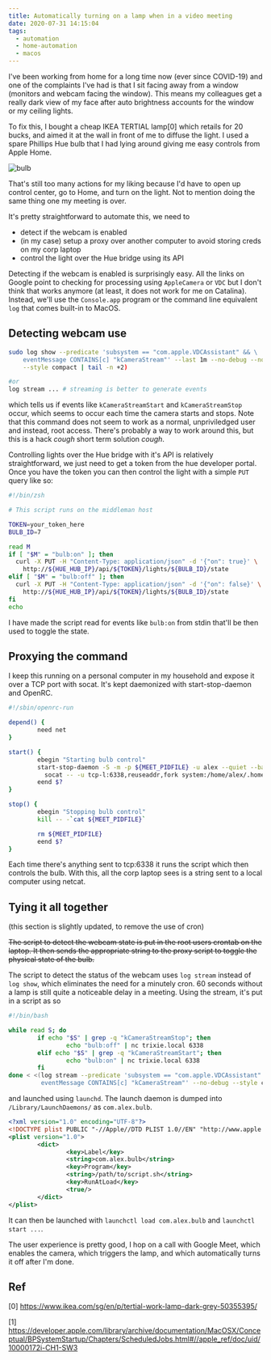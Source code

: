 ```yaml
---
title: Automatically turning on a lamp when in a video meeting
date: 2020-07-31 14:15:04
tags:
  - automation
  - home-automation
  - macos
---
```


I've been working from home for a long time now (ever since COVID-19) and one of
the complaints I've had is that I sit facing away from a window (monitors and
webcam facing the window). This means my colleagues get a really dark view of my
face after auto brightness accounts for the window or my ceiling lights.

To fix this, I bought a cheap IKEA TERTIAL lamp[0] which retails for 20 bucks,
and aimed it at the wall in front of me to diffuse the light. I used a spare
Phillips Hue bulb that I had lying around giving me easy controls from Apple
Home.

![bulb](https://i.imgur.com/3ka27KB.jpg)

That's still too many actions for my liking because I'd have to open up
control center, go to Home, and turn on the light. Not to mention doing the same
thing one my meeting is over.

It's pretty straightforward to automate this, we need to

* detect if the webcam is enabled
* (in my case) setup a proxy over another computer to avoid storing creds on my
  corp laptop
* control the light over the Hue bridge using its API

Detecting if the webcam is enabled is surprisingly easy. All the links on Google
point to checking for processing using `AppleCamera` or `VDC` but I don't think
that works anymore (at least, it does not work for me on Catalina). Instead,
we'll use the `Console.app` program or the command line equivalent `log` that
comes built-in to MacOS.

Detecting webcam use
--------------------

```sh
sudo log show --predicate 'subsystem == "com.apple.VDCAssistant" && \
    eventMessage CONTAINS[c] "kCameraStream"' --last 1m --no-debug --no-pager \
    --style compact | tail -n +2)

#or
log stream ... # streaming is better to generate events
```

which tells us if events like `kCameraStreamStart` and `kCameraStreamStop`
occur, which seems to occur each time the camera starts and stops. Note that
this command does not seem to work as a normal, unpriviledged user and instead,
root access. There's probably a way to work around this, but this is a hack
*cough* short term solution *cough*.

Controlling lights over the Hue bridge with it's API is relatively
straightforward, we just need to get a token from the hue developer portal. Once
you have the token you can then control the light with a simple `PUT` query like
so:

```sh
#!/bin/zsh

# This script runs on the middleman host

TOKEN=your_token_here
BULB_ID=7

read M
if [ "$M" = "bulb:on" ]; then
  curl -X PUT -H "Content-Type: application/json" -d '{"on": true}' \
    http://${HUE_HUB_IP}/api/${TOKEN}/lights/${BULB_ID}/state
elif [ "$M" = "bulb:off" ]; then
  curl -X PUT -H "Content-Type: application/json" -d '{"on": false}' \
    http://${HUE_HUB_IP}/api/${TOKEN}/lights/${BULB_ID}/state
fi
echo
```

I have made the script read for events like `bulb:on` from stdin that'll be then
used to toggle the state.

Proxying the command
--------------------

I keep this running on a personal computer in my household and expose it over a
TCP port with socat. It's kept daemonized with start-stop-daemon and OpenRC.

```sh
#!/sbin/openrc-run

depend() {
        need net
}

start() {
        ebegin "Starting bulb control"
        start-stop-daemon -S -m -p ${MEET_PIDFILE} -u alex --quiet --background \
          socat -- -u tcp-l:6338,reuseaddr,fork system:/home/alex/.homebridge/meet.sh
        eend $?
}

stop() {
        ebegin "Stopping bulb control"
        kill -- -`cat ${MEET_PIDFILE}`

        rm ${MEET_PIDFILE}
        eend $?
}
```

Each time there's anything sent to tcp:6338 it runs the script which then
controls the bulb. With this, all the corp laptop sees is a string sent to a
local computer using netcat.

Tying it all together
---------------------

(this section is slightly updated, to remove the use of cron)

~~The script to detect the webcam state is put in the root users crontab on the
laptop. It then sends the appropriate string to the proxy script to toggle the
physical state of the bulb.~~

The script to detect the status of the webcam uses `log stream` instead of `log
show`, which eliminates the need for a minutely cron. 60 seconds without a lamp
is still quite a noticeable delay in a meeting. Using the stream, it's put in a
script as so

```sh
#!/bin/bash

while read S; do
        if echo "$S" | grep -q "kCameraStreamStop"; then
                echo "bulb:off" | nc trixie.local 6338
        elif echo "$S" | grep -q "kCameraStreamStart"; then
                echo "bulb:on" | nc trixie.local 6338
        fi
done < <(log stream --predicate 'subsystem == "com.apple.VDCAssistant" && \
         eventMessage CONTAINS[c] "kCameraStream"' --no-debug --style compact)
```

and launched using `launchd`.  The launch daemon is dumped into
`/Library/LaunchDaemons/` as `com.alex.bulb`.


```xml
<?xml version="1.0" encoding="UTF-8"?>
<!DOCTYPE plist PUBLIC "-//Apple//DTD PLIST 1.0//EN" "http://www.apple.com/DTDs/PropertyList-1.0.dtd">
<plist version="1.0">
        <dict>
                <key>Label</key>
                <string>com.alex.bulb</string>
                <key>Program</key>
                <string>/path/to/script.sh</string>
                <key>RunAtLoad</key>
                <true/>
        </dict>
</plist>
```

It can then be launched with `launchctl load com.alex.bulb` and `launchctl start
...`.

The user experience is pretty good, I hop on a call with Google
Meet, which enables the camera, which triggers the lamp, and which automatically
turns it off after I'm done.



Ref
---
[0] https://www.ikea.com/sg/en/p/tertial-work-lamp-dark-grey-50355395/

[1] https://developer.apple.com/library/archive/documentation/MacOSX/Conceptual/BPSystemStartup/Chapters/ScheduledJobs.html#//apple_ref/doc/uid/10000172i-CH1-SW3

